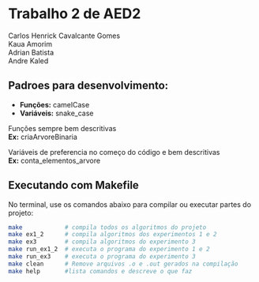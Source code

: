 # Trabalho 2 de AED2

Carlos Henrick Cavalcante Gomes <br>
Kaua Amorim <br>
Adrian Batista <br>
Andre Kaled <br>

## Padroes para desenvolvimento:

- **Funções:** camelCase
- **Variáveis:** snake_case

Funções sempre bem descritivas <br>
**Ex:** criaArvoreBinaria

Variáveis de preferencia no começo do código e bem descritivas <br>
**Ex:** conta_elementos_arvore

## Executando com Makefile

No terminal, use os comandos abaixo para compilar ou executar partes do projeto:
```sh
make            # compila todos os algoritmos do projeto 
make ex1_2      # compila algoritmos dos experimentos 1 e 2
make ex3        # compila algoritmos do experimento 3
make run_ex1_2  # executa o programa do experimento 1 e 2
make run_ex3    # executa o programa do experimento 3
make clean      # Remove arquivos .o e .out gerados na compilação
make help       #lista comandos e descreve o que faz
```